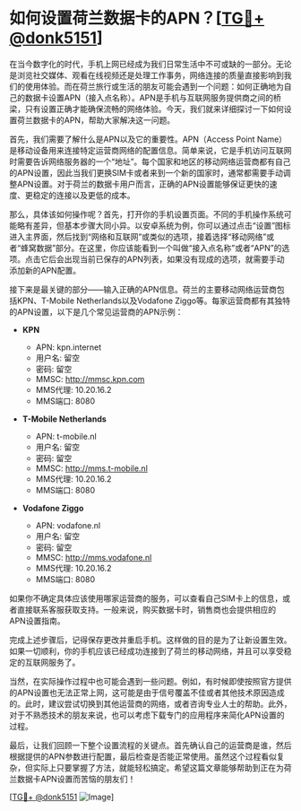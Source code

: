 # 如何设置荷兰数据卡的APN？[[TG💪+ @donk5151](https://t.me/s/donk5151)]

在当今数字化的时代，手机上网已经成为我们日常生活中不可或缺的一部分。无论是浏览社交媒体、观看在线视频还是处理工作事务，网络连接的质量直接影响到我们的使用体验。而在荷兰旅行或生活的朋友可能会遇到一个问题：如何正确地为自己的数据卡设置APN（接入点名称）。APN是手机与互联网服务提供商之间的桥梁，只有设置正确才能确保流畅的网络体验。今天，我们就来详细探讨一下如何设置荷兰数据卡的APN，帮助大家解决这一问题。

首先，我们需要了解什么是APN以及它的重要性。APN（Access Point Name）是移动设备用来连接特定运营商网络的配置信息。简单来说，它是手机访问互联网时需要告诉网络服务器的一个“地址”。每个国家和地区的移动网络运营商都有自己的APN设置，因此当我们更换SIM卡或者来到一个新的国家时，通常都需要手动调整APN设置。对于荷兰的数据卡用户而言，正确的APN设置能够保证更快的速度、更稳定的连接以及更低的成本。

那么，具体该如何操作呢？首先，打开你的手机设置页面。不同的手机操作系统可能略有差异，但基本步骤大同小异。以安卓系统为例，你可以通过点击“设置”图标进入主界面，然后找到“网络和互联网”或类似的选项，接着选择“移动网络”或者“蜂窝数据”部分。在这里，你应该能看到一个叫做“接入点名称”或者“APN”的选项。点击它后会出现当前已保存的APN列表，如果没有现成的选项，就需要手动添加新的APN配置。

接下来是最关键的部分——输入正确的APN信息。荷兰的主要移动网络运营商包括KPN、T-Mobile Netherlands以及Vodafone Ziggo等。每家运营商都有其独特的APN设置，以下是几个常见运营商的APN示例：

- **KPN**  
  - APN: kpn.internet  
  - 用户名: 留空  
  - 密码: 留空  
  - MMSC: http://mmsc.kpn.com  
  - MMS代理: 10.20.16.2  
  - MMS端口: 8080  

- **T-Mobile Netherlands**  
  - APN: t-mobile.nl  
  - 用户名: 留空  
  - 密码: 留空  
  - MMSC: http://mms.t-mobile.nl  
  - MMS代理: 10.20.16.2  
  - MMS端口: 8080  

- **Vodafone Ziggo**  
  - APN: vodafone.nl  
  - 用户名: 留空  
  - 密码: 留空  
  - MMSC: http://mms.vodafone.nl  
  - MMS代理: 10.20.16.2  
  - MMS端口: 8080  

如果你不确定具体应该使用哪家运营商的服务，可以查看自己SIM卡上的信息，或者直接联系客服获取支持。一般来说，购买数据卡时，销售商也会提供相应的APN设置指南。

完成上述步骤后，记得保存更改并重启手机。这样做的目的是为了让新设置生效。如果一切顺利，你的手机应该已经成功连接到了荷兰的移动网络，并且可以享受稳定的互联网服务了。

当然，在实际操作过程中也可能会遇到一些问题。例如，有时候即使按照官方提供的APN设置也无法正常上网，这可能是由于信号覆盖不佳或者其他技术原因造成的。此时，建议尝试切换到其他运营商的网络，或者咨询专业人士的帮助。此外，对于不熟悉技术的朋友来说，也可以考虑下载专门的应用程序来简化APN设置的过程。

最后，让我们回顾一下整个设置流程的关键点。首先确认自己的运营商是谁，然后根据提供的APN参数进行配置，最后检查是否能正常使用。虽然这个过程看似复杂，但实际上只要掌握了方法，就能轻松搞定。希望这篇文章能够帮助到正在为荷兰数据卡APN设置而苦恼的朋友们！

[[TG💪+ @donk5151](https://t.me/s/donk5151) ![Image](https://i.postimg.cc/rwNCRYN7/Snipaste-2025-04-30-17-27-05.png)]